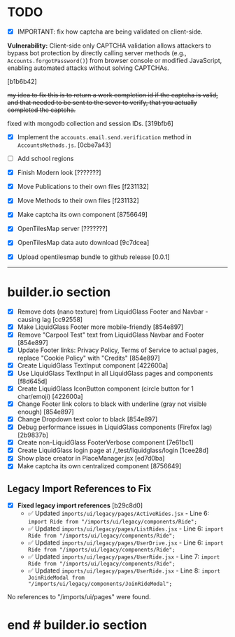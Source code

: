 # TODO

- [x] IMPORTANT: fix how captcha are being validated on client-side.

**Vulnerability:** Client-side only CAPTCHA validation allows attackers to bypass bot protection
by directly calling server methods (e.g., `Accounts.forgotPassword()`) from browser
console or modified JavaScript, enabling automated attacks without solving CAPTCHAs.

[b1b6b42]

~~my idea to fix this is to return a work completion id if the captcha is valid, and that needed to be sent to the sever to verify, that you actually completed the captcha.~~

fixed with mongodb collection and session IDs. [319bfb6]

- [x] Implement the `accounts.email.send.verification` method in `AccountsMethods.js`. [0cbe7a43]
- [ ] Add school regions
- [x] Finish Modern look [???????]
- [x] Move Publications to their own files [f231132]
- [x] Move Methods to their own files [f231132]
- [x] Make captcha its own component [8756649]
- [x] OpenTilesMap server  [???????]
- [x] OpenTilesMap data auto download [9c7dcea]
- [x] Upload opentilesmap bundle to github release [0.0.1]


---

# builder.io section

- [x] Remove dots (nano texture) from LiquidGlass Footer and Navbar - causing lag [cc92558]
- [x] Make LiquidGlass Footer more mobile-friendly [854e897]
- [x] Remove "Carpool Test" text from LiquidGlass Navbar and Footer [854e897]
- [x] Update Footer links: Privacy Policy, Terms of Service to actual pages, replace "Cookie Policy" with "Credits" [854e897]
- [x] Create LiquidGlass TextInput component [422600a]
- [x] Use LiquidGlass TextInput in all LiquidGlass pages and components [f8d645d]
- [x] Create LiquidGlass IconButton component (circle button for 1 char/emoji) [422600a]
- [x] Change Footer link colors to black with underline (gray not visible enough) [854e897]
- [x] Change Dropdown text color to black [854e897]
- [x] Debug performance issues in LiquidGlass components (Firefox lag) [2b9837b]
- [x] Create non-LiquidGlass FooterVerbose component [7e61bc1]
- [x] Create LiquidGlass login page at /_test/liquidglass/login [1cee28d]
- [x] Show place creator in PlaceManager.jsx [ed7d0ba]
- [x] Make captcha its own centralized component [8756649]

## Legacy Import References to Fix

- [x] **Fixed legacy import references** [b29c8d0]
  - ✅ Updated `imports/ui/legacy/pages/ActiveRides.jsx` - Line 6: `import Ride from "/imports/ui/legacy/components/Ride";`
  - ✅ Updated `imports/ui/legacy/pages/ListRides.jsx` - Line 6: `import Ride from "/imports/ui/legacy/components/Ride";`
  - ✅ Updated `imports/ui/legacy/pages/UserDrive.jsx` - Line 6: `import Ride from "/imports/ui/legacy/components/Ride";`
  - ✅ Updated `imports/ui/legacy/pages/UserRide.jsx` - Line 7: `import Ride from "/imports/ui/legacy/components/Ride";`
  - ✅ Updated `imports/ui/legacy/pages/UserRide.jsx` - Line 8: `import JoinRideModal from "/imports/ui/legacy/components/JoinRideModal";`

No references to "/imports/ui/pages" were found.

# end # builder.io section
